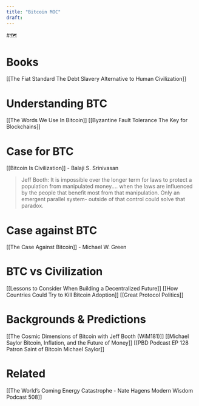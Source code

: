 ```yaml
---
title: "Bitcoin MOC"
draft: 
---
```

 #🗺

# Books
[[The Fiat Standard The Debt Slavery Alternative to Human Civilization]]

# Understanding BTC
[[The Words We Use In Bitcoin]]
[[Byzantine Fault Tolerance The Key for Blockchains]]

# Case for BTC
[[Bitcoin Is Civilization]] - Balaji S. Srinivasan

>Jeff Booth: It is impossible over the longer term for laws to protect a population from manipulated money.... when the laws are influenced by the people that benefit most from that manipulation. 
>Only an emergent parallel system- outside of that control could solve that paradox. 

# Case against BTC
[[The Case Against Bitcoin]] - Michael W. Green

# BTC vs Civilization
[[Lessons to Consider When Building a Decentralized Future]]
[[How Countries Could Try to Kill Bitcoin Adoption]]
[[Great Protocol Politics]]

# Backgrounds & Predictions
[[The Cosmic Dimensions of Bitcoin with Jeff Booth (WiM181)]]
[[Michael Saylor Bitcoin, Inflation, and the Future of Money]]
[[PBD Podcast  EP 128  Patron Saint of Bitcoin Michael Saylor]]

# Related
[[The World’s Coming Energy Catastrophe - Nate Hagens  Modern Wisdom Podcast 508]]